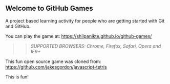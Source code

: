 ## Welcome to GitHub Games

A project based learning activity for people who are getting started with Git and GitHub.

You can play the game at: https://shilpanikte.github.io/github-games/

>> _*SUPPORTED BROWSERS*: Chrome, Firefox, Safari, Opera and IE9+_

This fun open source game was cloned from: https://github.com/jakesgordon/javascript-tetris

This is fun!
